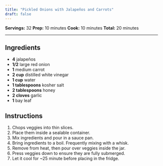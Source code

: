 ```yaml
---
title: "Pickled Onions with Jalapeños and Carrots"
draft: false
---
```


**Servings:** 32
**Prep:** 10 minutes
**Cook:** 10 minutes
**Total:** 20 minutes

---

## Ingredients

- **4** jalapeños
- **1/2** large red onion
- **1** medium carrot
- **2 cup** distilled white vinegar
- **1 cup** water
- **1 tablespoons** kosher salt
- **2 tablespoons** honey
- **2 cloves** garlic
- **1** bay leaf

## Instructions

1. Chops veggies into thin slices.
2. Place them inside a sealable container.
3. Mix ingredients and pour in a sauce pan.
4. Bring ingredients to a boil. Frequently mixing with a whisk.
5. Remove from heat, then pour over veggies inside the jar.
6. Press veggies down to ensure they are fully submerged.
7. Let it cool for ~25 minute before placing in the fridge.
